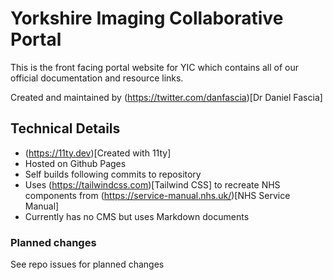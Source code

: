 # Yorkshire Imaging Collaborative Portal

This is the front facing portal website for YIC which contains all of our official documentation and resource links.

Created and maintained by (https://twitter.com/danfascia)[Dr Daniel Fascia]

## Technical Details
* (https://11ty.dev)[Created with 11ty]
* Hosted on Github Pages
* Self builds following commits to repository
* Uses (https://tailwindcss.com)[Tailwind CSS] to recreate NHS components from (https://service-manual.nhs.uk/)[NHS Service Manual]
* Currently has no CMS but uses Markdown documents

### Planned changes
See repo issues for planned changes